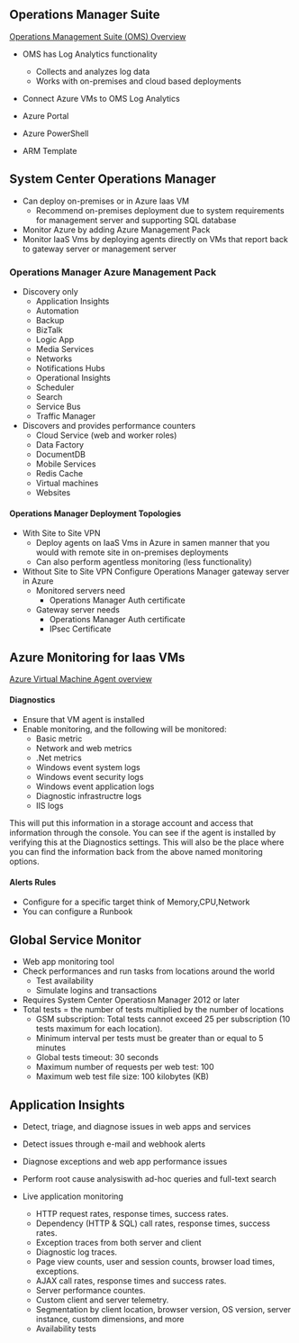 ## Operations Manager Suite
[Operations Management Suite (OMS) Overview](https://azure.microsoft.com/en-us/resources/videos/operations-management-suite-oms-overview/)
* OMS has Log Analytics functionality
  * Collects and analyzes log data
  * Works with on-premises and cloud based deployments

* Connect Azure VMs to OMS Log Analytics
 * Azure Portal
 * Azure PowerShell
 * ARM Template


## System Center Operations Manager
* Can deploy on-premises or in Azure Iaas VM
  * Recommend on-premises deployment due to system requirements for management server and supporting SQL database
* Monitor Azure by adding Azure Management Pack
* Monitor IaaS Vms by deploying agents directly on VMs that report back to gateway server or management server

### Operations Manager Azure Management Pack
* Discovery only
  * Application Insights
  * Automation
  * Backup
  * BizTalk
  * Logic App
  * Media Services
  * Networks
  * Notifications Hubs
  * Operational Insights
  * Scheduler
  * Search
  * Service Bus
  * Traffic Manager
* Discovers and provides performance counters
  * Cloud Service (web and worker roles)
  * Data Factory
  * DocumentDB
  * Mobile Services
  * Redis Cache
  * Virtual machines
  * Websites
  
#### Operations Manager Deployment Topologies
* With Site to Site VPN
  * Deploy agents on IaaS Vms in Azure in samen manner that you would with remote site in on-premises deployments
  * Can also perform agentless monitoring (less functionality)
* Without Site to Site VPN Configure Operations Manager gateway server in Azure
  * Monitored servers need
    * Operations Manager Auth certificate
  * Gateway server needs
    * Operations Manager Auth certificate
    * IPsec Certificate

## Azure Monitoring for Iaas VMs
[Azure Virtual Machine Agent overview](https://docs.microsoft.com/en-us/azure/virtual-machines/extensions/agent-windows)

#### Diagnostics
* Ensure that VM agent is installed
* Enable monitoring, and the following will be monitored:
  * Basic metric
  * Network and web metrics
  * .Net metrics
  * Windows event system logs
  * Windows event security logs
  * Windows event application logs
  * Diagnostic infrastructre logs
  * IIS logs

This will put this information in a storage account and access that information through the console. You can see if the agent is installed by verifying this at the Diagnostics settings. This will also be the place where you can find the information back from the above named monitoring options.

#### Alerts Rules
* Configure for a specific target think of Memory,CPU,Network
* You can configure a Runbook

## Global Service Monitor
 * Web app monitoring tool
 * Check performances and run tasks from locations around the world
   * Test availability
   * Simulate logins and transactions
 * Requires System Center Operatiosn Manager 2012 or later
 * Total tests = the number of tests multiplied by the number of locations
   * GSM subscription: Total tests cannot exceed 25 per subscription (10 tests maximum for each location).
   * Minimum interval per tests must be greater than or equal to 5 minutes
   * Global tests timeout: 30 seconds
   * Maximum number of requests per web test: 100
   * Maximum web test file size: 100 kilobytes (KB)
   
## Application Insights
* Detect, triage, and diagnose issues in web apps and services
* Detect issues through e-mail and webhook alerts
* Diagnose exceptions and web app performance issues
* Perform root cause analysiswith ad-hoc queries and full-text search
* Live application monitoring


  * HTTP request rates, response times, success rates.
  * Dependency (HTTP & SQL) call rates, response times, success rates.
  * Exception traces from both server and client
  * Diagnostic log traces.
  * Page view counts, user and session counts, browser load times, exceptions.
  * AJAX call rates, response times and success rates.
  * Server performance countes.
  * Custom client and server telemetry.
  * Segmentation by client location, browser version, OS version, server instance, custom dimensions, and more
  * Availability tests







